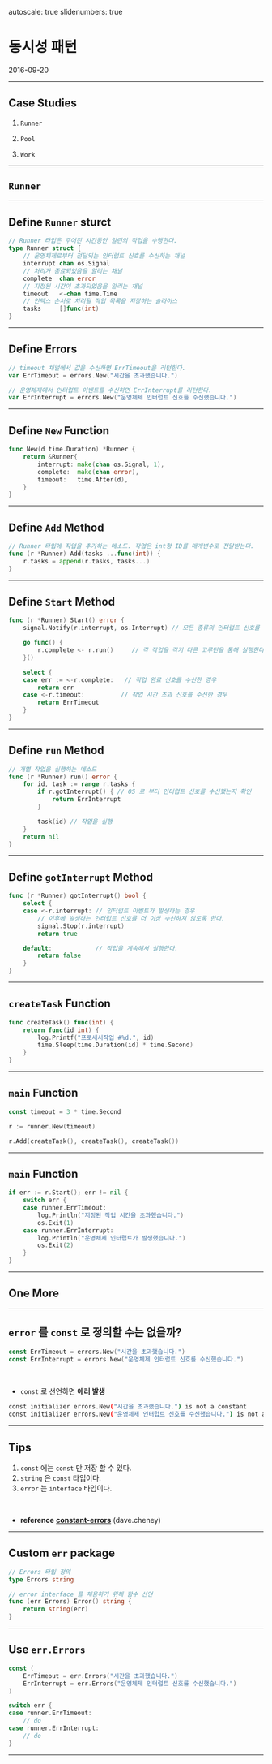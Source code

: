 autoscale: true
slidenumbers: true

# 동시성 패턴

2016-09-20

---

## Case Studies

1. `Runner`

1. `Pool`

1. `Work`

---

## `Runner`

---

## Define `Runner` sturct

```go
// Runner 타입은 주어진 시간동안 일련의 작업을 수행한다.
type Runner struct {
	// 운영체제로부터 전달되는 인터럽트 신호를 수신하는 채널
	interrupt chan os.Signal
	// 처리가 종료되었음을 알리는 채널
	complete  chan error
	// 지정된 시간이 초과되었음을 알리는 채널
	timeout   <-chan time.Time
	// 인덱스 순서로 처리될 작업 목록을 저장하는 슬라이스
	tasks     []func(int)
}
```

---

## Define Errors

```go
// timeout 채널에서 값을 수신하면 ErrTimeout을 리턴한다.
var ErrTimeout = errors.New("시간을 초과했습니다.")

// 운영체제에서 인터럽트 이벤트를 수신하면 ErrInterrupt를 리턴한다.
var ErrInterrupt = errors.New("운영체제 인터럽트 신호를 수신했습니다.")
```

---

## Define `New` Function

```go
func New(d time.Duration) *Runner {
	return &Runner{
		interrupt: make(chan os.Signal, 1),
		complete:  make(chan error),
		timeout:   time.After(d),
	}
}
```

---

## Define `Add` Method

```go
// Runner 타입에 작업을 추가하는 메소드. 작업은 int형 ID를 매개변수로 전달받는다.
func (r *Runner) Add(tasks ...func(int)) {
	r.tasks = append(r.tasks, tasks...)
}
```

---

## Define `Start` Method

```go
func (r *Runner) Start() error {
	signal.Notify(r.interrupt, os.Interrupt) // 모든 종류의 인터럽트 신호룰 수신한다.

	go func() {
		r.complete <- r.run()     // 각 작업을 각기 다른 고루틴을 통해 실행한다.
	}()

	select {
	case err := <-r.complete:   // 작업 완료 신호를 수신한 경우
		return err
	case <-r.timeout:          // 작업 시간 초과 신호를 수신한 경우
		return ErrTimeout
	}
}
```

---

## Define `run` Method

```go
// 개별 작업을 실행하는 메소드
func (r *Runner) run() error {
	for id, task := range r.tasks {
		if r.gotInterrupt() { // OS 로 부터 인터럽트 신호를 수신했는지 확인
			return ErrInterrupt
		}

		task(id) // 작업을 실행
	}
	return nil
}
```

---

## Define `gotInterrupt` Method

```go
func (r *Runner) gotInterrupt() bool {
	select {
	case <-r.interrupt: // 인터럽트 이벤트가 발생하는 경우
		// 이후에 발생하는 인터럽트 신호를 더 이상 수신하지 않도록 한다.
		signal.Stop(r.interrupt)
		return true

	default:            // 작업을 계속해서 실행한다.
		return false
	}
}
```

---

## `createTask` Function

```go
func createTask() func(int) {
	return func(id int) {
		log.Printf("프로세서작업 #%d.", id)
		time.Sleep(time.Duration(id) * time.Second)
	}
}
```

---

## `main` Function

```go
const timeout = 3 * time.Second

r := runner.New(timeout)

r.Add(createTask(), createTask(), createTask())
```

---

## `main` Function

```go
if err := r.Start(); err != nil {
	switch err {
	case runner.ErrTimeout:
		log.Println("지정된 작업 시간을 초과했습니다.")
		os.Exit(1)
	case runner.ErrInterrupt:
		log.Println("운영체제 인터럽트가 발생했습니다.")
		os.Exit(2)
	}
}
```
---

## One More

---

## `error` 를 `const` 로 정의할 수는 없을까?

```go
const ErrTimeout = errors.New("시간을 초과했습니다.")
const ErrInterrupt = errors.New("운영체제 인터럽트 신호를 수신했습니다.")

```

<br />

- `const` 로 선언하면 **에러 발생**

```sh
const initializer errors.New("시간을 초과했습니다.") is not a constant
const initializer errors.New("운영체제 인터럽트 신호를 수신했습니다.") is not a constant
```

---

## Tips

1. `const` 에는 `const` 만 저장 할 수 있다.
1. `string` 은 `const` 타입이다.
1. `error` 는 `interface` 타입이다.

<br />

- **reference**
**[constant-errors](http://dave.cheney.net/2016/04/07/constant-errors)** (dave.cheney)

---

## Custom `err` package

```go
// Errors 타입 정의
type Errors string

// error interface 를 채용하기 위해 함수 선언
func (err Errors) Error() string {
	return string(err)
}
```

---

## Use `err.Errors`

```go
const (
	ErrTimeout = err.Errors("시간을 초과했습니다.")
	ErrInterrupt = err.Errors("운영체제 인터럽트 신호를 수신했습니다.")
)

switch err {
case runner.ErrTimeout:
	// do
case runner.ErrInterrupt:
	// do
}
```

---
